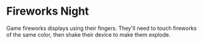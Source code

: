 # Fireworks Night
Game fireworks displays using their fingers. They'll need to touch fireworks of the same color, then shake their device to make them explode. 
